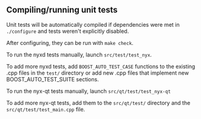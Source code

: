 Compiling/running unit tests
------------------------------------

Unit tests will be automatically compiled if dependencies were met in `./configure`
and tests weren't explicitly disabled.

After configuring, they can be run with `make check`.

To run the nyxd tests manually, launch `src/test/test_nyx`.

To add more nyxd tests, add `BOOST_AUTO_TEST_CASE` functions to the existing
.cpp files in the `test/` directory or add new .cpp files that
implement new BOOST_AUTO_TEST_SUITE sections.

To run the nyx-qt tests manually, launch `src/qt/test/test_nyx-qt`

To add more nyx-qt tests, add them to the `src/qt/test/` directory and
the `src/qt/test/test_main.cpp` file.
